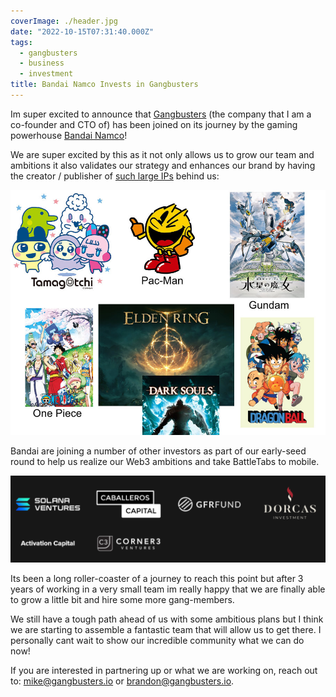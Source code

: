 ```yaml
---
coverImage: ./header.jpg
date: "2022-10-15T07:31:40.000Z"
tags:
  - gangbusters
  - business
  - investment
title: Bandai Namco Invests in Gangbusters
---
```


Im super excited to announce that [Gangbusters](https://www.gangbusters.io/) (the company that I am a co-founder and CTO of) has been joined on its journey by the gaming powerhouse [Bandai Namco](https://021fund.bn-ent.net/en/news/)!

We are super excited by this as it not only allows us to grow our team and ambitions it also validates our strategy and enhances our brand by having the creator / publisher of [such large IPs](https://en.wikipedia.org/wiki/List_of_Bandai_Namco_video_game_franchises) behind us:

[![](./bandi-ips.jpg)](./bandi-ips.jpg)

Bandai are joining a number of other investors as part of our early-seed round to help us realize our Web3 ambitions and take BattleTabs to mobile.

[![](./other-investors.png)](./other-investors.png)

Its been a long roller-coaster of a journey to reach this point but after 3 years of working in a very small team im really happy that we are finally able to grow a little bit and hire some more gang-members.

We still have a tough path ahead of us with some ambitious plans but I think we are starting to assemble a fantastic team that will allow us to get there. I personally cant wait to show our incredible community what we can do now!

If you are interested in partnering up or what we are working on, reach out to: mike@gangbusters.io or brandon@gangbusters.io.